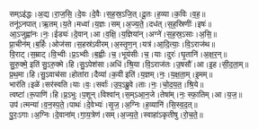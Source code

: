 

  
सम्ऽइ॑द्धः।अ॒द्य।रा॒ज॒सि॒।दे॒वः।दे॒वैः।स॒ह॒स्र॒ऽजि॒त्।दू॒तः।ह॒व्या।क॒विः।व॒ह॒॥  
तनू॑ऽनपात्।ऋ॒तम्।य॒ते।मध्वा॑।य॒ज्ञः।सम्।अ॒ज्य॒ते॒।दध॑त्।स॒ह॒स्रिणीः॑।इषः॑॥  
आ॒ऽजुह्वा॑नः।नः॒।ईड्यः॑।दे॒वान्।आ।व॒क्षि॒।य॒ज्ञिया॑न्।अग्ने॑।स॒ह॒स्र॒ऽसाः।अ॒सि॒॥  
प्रा॒चीन॑म्।ब॒र्हिः।ओज॑सा।स॒हस्र॑ऽवीरम्।अ॒स्तृ॒ण॒न्।यत्र॑।आ॒दि॒त्याः॒।वि॒ऽराज॑थ॥  
वि॒राट्।स॒म्राट्।वि॒भ्वीः।प्र॒ऽभ्वीः।ब॒ह्वीः।च॒।भूय॑सीः।च॒।याः।दुरः॑।घृ॒तानि॑।अ॒क्ष॒र॒न्॥  
सु॒रु॒क्मे॒ इति॑ सु॒ऽरु॒क्मे।हि।सु॒ऽपेश॑सा।अधि॑।श्रि॒या।वि॒ऽराज॑तः।उ॒षसौ॑।आ।इ॒ह।सी॒द॒ता॒म्॥  
प्र॒थ॒मा।हि।सु॒ऽवाच॑सा।होता॑रा।दैव्या॑।क॒वी इति॑।य॒ज्ञम्।नः॒।य॒क्ष॒ता॒म्।इ॒मम्॥  
भार॑ति।इळे॑।सर॑स्वति।याः।वः॒।सर्वाः॑।उ॒प॒ऽब्रु॒वे।ताः।नः॒।चो॒द॒य॒त॒।श्रि॒ये॥  
त्वष्टा॑।रू॒पाणि॑।हि।प्र॒ऽभुः।प॒शून्।विश्वा॑न्।स॒म्ऽआ॒न॒जे।तेषा॑म्।नः॒ स्फा॒तिम्।आ।य॒ज॒॥  
उप॑।त्मन्या॑।व॒न॒स्प॒ते॒।पाथः॑।दे॒वेभ्यः॑।सृ॒ज॒।अ॒ग्निः।ह॒व्यानि॑।सि॒स्व॒द॒त्॥  
पु॒रः॒ऽगाः।अ॒ग्निः।दे॒वाना॑म्।गा॒य॒त्रेण॑।सम्।अ॒ज्य॒ते॒।स्वाहा॑ऽकृतीषु।रो॒च॒ते॒॥  
